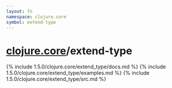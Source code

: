 ```yaml
---
layout: fn
namespace: clojure.core
symbol: extend-type
---
```


# [clojure.core](../)/extend-type

{% include 1.5.0/clojure.core/extend_type/docs.md %}
{% include 1.5.0/clojure.core/extend_type/examples.md %}
{% include 1.5.0/clojure.core/extend_type/src.md %}

